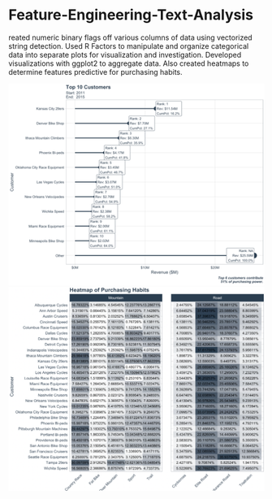 # Feature-Engineering-Text-Analysis
reated numeric binary flags off various columns of data using vectorized string detection. Used R Factors to manipulate and organize categorical data into separate plots for visualization and investigation. Developed visualizations with ggplot2 to aggregate data. Also created heatmaps to determine features predictive for purchasing habits.


![](Screenshot%20at%20Jul%2029%2011-39-05.png)
![](Screenshot%20at%20Jul%2031%2016-35-08.png)
